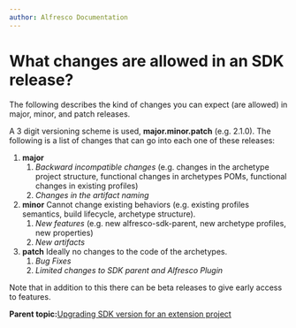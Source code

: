 ```yaml
---
author: Alfresco Documentation
---
```


# What changes are allowed in an SDK release?

The following describes the kind of changes you can expect \(are allowed\) in major, minor, and patch releases.

A 3 digit versioning scheme is used, **major.minor.patch** \(e.g. 2.1.0\). The following is a list of changes that can go into each one of these releases:

1.  **major**
    1.  *Backward incompatible changes* \(e.g. changes in the archetype project structure, functional changes in archetypes POMs, functional changes in existing profiles\)
    2.  *Changes in the artifact naming*
2.  **minor** Cannot change existing behaviors \(e.g. existing profiles semantics, build lifecycle, archetype structure\).
    1.  *New features* \(e.g. new alfresco-sdk-parent, new archetype profiles, new properties\)
    2.  *New artifacts*
3.  **patch** Ideally no changes to the code of the archetypes.
    1.  *Bug Fixes*
    2.  *Limited changes to SDK parent and Alfresco Plugin*

Note that in addition to this there can be beta releases to give early access to features.

**Parent topic:**[Upgrading SDK version for an extension project](../concepts/alfresco-sdk-upgrading-sdk-version.md)

